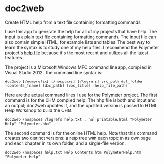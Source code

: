 # doc2web
Create HTML help from a text file containing formatting commands

I use this app to generate the help for all of my projects that have help. The input is a plain text file containing formatting commands. The input file can also contain simple HTML, for example lists and tables. The best way to learn the syntax is to study one of my help files. I recommend the Polymeter project's [help file](https://github.com/victimofleisure/Polymeter/blob/main/docs/Help/help.txt) because it's the most recent and utilizes all the latest features.

The project is a Microsoft Windows MFC command line app, compiled in Visual Studio 2012. The command line syntax is:
```
doc2web [/numprefix] [/nospaces] [/logrefs] src_path dst_folder [contents_fname] [doc_path] [doc_title] [help_file_path]
```
Here are the actual command lines I use for the Polymeter project. The first command is for the CHM compiled help. The hhp file is both and input and an output; doc2web updates it, and the updated version is passed to HTML Help Workshop to build the CHM.
```
doc2web /nospaces /logrefs help.txt . nul printable.html "Polymeter Help" "Polymeter.hhp"
```
The second command is for the online HTML help. Note that this command creates two distinct versions: a help tree with each topic in its own page and each chapter in its own folder, and a single-file version.
```
doc2web /nospaces help.txt Help Contents.htm PolymeterHelp.htm "Polymeter Help"
```




